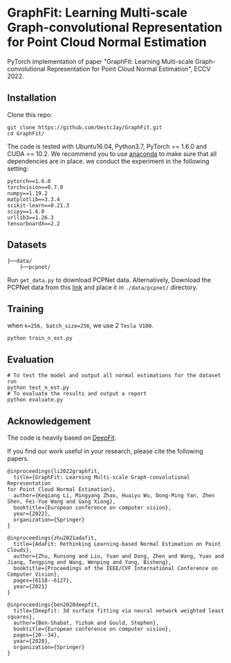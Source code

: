 # GraphFit: Learning Multi-scale Graph-convolutional Representation for  Point Cloud Normal Estimation
PyTorch implementation of paper "GraphFit: Learning Multi-scale Graph-convolutional Representation 
for Point Cloud Normal Estimation", ECCV 2022.

## Installation
Clone this repo:
```
git clone https://github.com/UestcJay/GraphFit.git
cd GraphFit/
```
The code is tested with Ubuntu16.04, Python3.7, PyTorch == 1.6.0 and CUDA == 10.2. We recommend you to use [anaconda](https://www.anaconda.com/) to make sure that all dependencies are in place. we conduct the experiment in the following setting:
```
pytorch==1.6.0
torchvision==0.7.0
numpy==1.19.2
matplotlib==3.3.4
scikit-learn==0.21.3
scipy==1.6.0
urllib3==1.26.3
tensorboardX==2.2
```
## Datasets
```
├──data/
    ├──pcpnet/
```
Run `get_data.py` to download PCPNet data.
Alternatively, Download the PCPNet data from this [link](http://geometry.cs.ucl.ac.uk/projects/2018/pcpnet/pclouds.zip) and place it in  `./data/pcpnet/` directory.

## Training
when `k=256, batch_size=256`, we use 2 `Tesla V100`.
```
python train_n_est.py
```

## Evaluation
```
# To test the model and output all normal estimations for the dataset run
python test_n_est.py
# To evaluate the results and output a report 
python evaluate.py
```

## Acknowledgement
The code is heavily based on [DeepFit](https://github.com/sitzikbs/DeepFit).

If you find our work useful in your research, please cite the following papers.

```
@inproceedings{li2022graphfit,
  title={GraphFit: Learning Multi-scale Graph-convolutional Representation 
for Point Cloud Normal Estimation},
  author={Keqiang Li, Mingyang Zhao, Huaiyu Wu, Dong-Ming Yan, Zhen Shen, Fei-Yue Wang and Gang Xiong},
  booktitle={European conference on computer vision},
  year={2022},
  organization={Springer}
}

@inproceedings{zhu2021adafit,
  title={AdaFit: Rethinking Learning-based Normal Estimation on Point Clouds},
  author={Zhu, Runsong and Liu, Yuan and Dong, Zhen and Wang, Yuan and Jiang, Tengping and Wang, Wenping and Yang, Bisheng},
  booktitle={Proceedings of the IEEE/CVF International Conference on Computer Vision},
  pages={6118--6127},
  year={2021}
}

@inproceedings{ben2020deepfit,
  title={Deepfit: 3d surface fitting via neural network weighted least squares},
  author={Ben-Shabat, Yizhak and Gould, Stephen},
  booktitle={European conference on computer vision},
  pages={20--34},
  year={2020},
  organization={Springer}
}
```